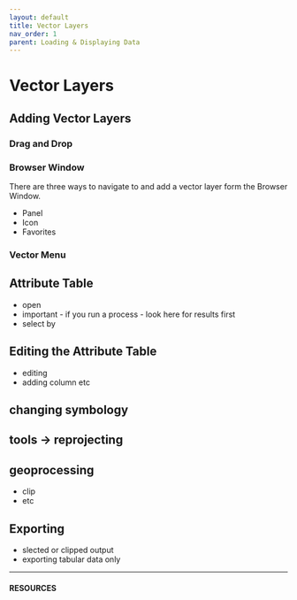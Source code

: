 ```yaml
---
layout: default
title: Vector Layers
nav_order: 1
parent: Loading & Displaying Data
---
```

# Vector Layers  

## Adding Vector Layers 
### Drag and Drop
### Browser Window
There are three ways to navigate to and add a vector layer form the Browser Window. 
-  Panel 
- Icon 
- Favorites
### Vector Menu

## Attribute Table
- open
- important - if you run a process - look here for results first
- select by

## Editing the Attribute Table
- editing
- adding column etc

## changing symbology 

## tools -> reprojecting

## geoprocessing
- clip
- etc

## Exporting
- slected or clipped output
- exporting tabular data only 

---
#### RESOURCES